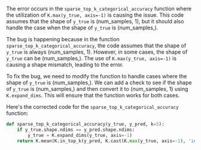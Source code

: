 The error occurs in the `sparse_top_k_categorical_accuracy` function where the utilization of `K.max(y_true, axis=-1)` is causing the issue. This code assumes that the shape of `y_true` is (num_samples, 1), but it should also handle the case when the shape of `y_true` is (num_samples,).

The bug is happening because in the function `sparse_top_k_categorical_accuracy`, the code assumes that the shape of `y_true` is always (num_samples, 1). However, in some cases, the shape of `y_true` can be (num_samples,). The use of `K.max(y_true, axis=-1)` is causing a shape mismatch, leading to the error.

To fix the bug, we need to modify the function to handle cases where the shape of `y_true` is (num_samples,). We can add a check to see if the shape of `y_true` is (num_samples,) and then convert it to (num_samples, 1) using `K.expand_dims`. This will ensure that the function works for both cases.

Here's the corrected code for the `sparse_top_k_categorical_accuracy` function:

```python
def sparse_top_k_categorical_accuracy(y_true, y_pred, k=5):
    if y_true.shape.ndims == y_pred.shape.ndims:
        y_true = K.expand_dims(y_true, axis=-1)
    return K.mean(K.in_top_k(y_pred, K.cast(K.max(y_true, axis=-1), 'int32'), k), axis=-1)
```